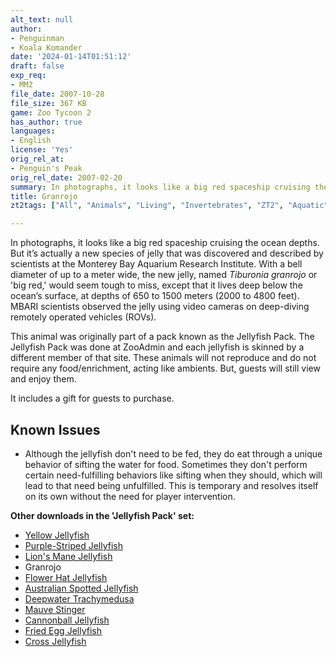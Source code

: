 ```yaml
---
alt_text: null
author:
- Penguinman
- Koala Komander
date: '2024-01-14T01:51:12'
draft: false
exp_req:
- MM2
file_date: 2007-10-28
file_size: 367 KB
game: Zoo Tycoon 2
has_author: true
languages:
- English
license: 'Yes'
orig_rel_at:
- Penguin's Peak
orig_rel_date: 2007-02-20
summary: In photographs, it looks like a big red spaceship cruising the ocean depths.
title: Granrojo
zt2tags: ["All", "Animals", "Living", "Invertebrates", "ZT2", "Aquatic", "Jellyfish", "Marine Mania 2"]

---
```

In photographs, it looks like a big red spaceship cruising the ocean depths. But it’s actually a new species of jelly that was discovered and described by scientists at the Monterey Bay Aquarium Research Institute. With a bell diameter of up to a meter wide, the new jelly, named *Tiburonia granrojo* or 'big red,' would seem tough to miss, except that it lives deep below the ocean’s surface, at depths of 650 to 1500 meters (2000 to 4800 feet). MBARI scientists observed the jelly using video cameras on deep-diving remotely operated vehicles (ROVs).

This animal was originally part of a pack known as the Jellyfish Pack. The Jellyfish Pack was done at ZooAdmin and each jellyfish is skinned by a different member of that site. These animals will not reproduce and do not require any food/enrichment, acting like ambients. But, guests will still view and enjoy them.

It includes a gift for guests to purchase.

## Known Issues
- Although the jellyfish don't need to be fed, they do eat through a unique behavior of sifting the water for food. Sometimes they don't perform certain need-fulfilling behaviors like sifting when they should, which will lead to that need being unfulfilled. This is temporary and resolves itself on its own without the need for player intervention.

**Other downloads in the 'Jellyfish Pack' set:**
- [Yellow Jellyfish](<https://www.zooberry.org/mods/zt2/animals/fictional/yellow-jellyfish/>)
- [Purple-Striped Jellyfish](<https://www.zooberry.org/mods/zt2/animals/living/purple-striped-jellyfish/>)
- [Lion's Mane Jellyfish](<https://www.zooberry.org/mods/zt2/animals/living/lions-mane-jellyfish/>)
- Granrojo
- [Flower Hat Jellyfish](<https://www.zooberry.org/mods/zt2/animals/living/lions-mane-jellyfish/>)
- [Australian Spotted Jellyfish](<https://www.zooberry.org/mods/zt2/animals/living/australian-spotted-jellyfish/>)
- [Deepwater Trachymedusa](<https://www.zooberry.org/mods/zt2/animals/living/deepwater-trachymedusa/>)
- [Mauve Stinger](<https://www.zooberry.org/mods/zt2/animals/living/mauve-stinger/>)
- [Cannonball Jellyfish](<https://www.zooberry.org/mods/zt2/animals/living/cannonball-jellyfish/>)
- [Fried Egg Jellyfish](<https://www.zooberry.org/mods/zt2/animals/living/fried-egg-jellyfish/>)
- [Cross Jellyfish](<https://www.zooberry.org/mods/zt2/animals/living/cross-jellyfish/>)